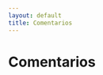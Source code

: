 ```yaml
---
layout: default
title: Comentarios
---
```


<h1>Comentarios</h1>

<script src="https://giscus.app/client.js"
        data-repo="TU_USUARIO/damiancv.github.io"
        data-repo-id="TU_REPO_ID"
        data-category="General"
        data-category-id="..."
        data-mapping="pathname"
        data-theme="dark"
        crossorigin="anonymous"
        async>
</script>
